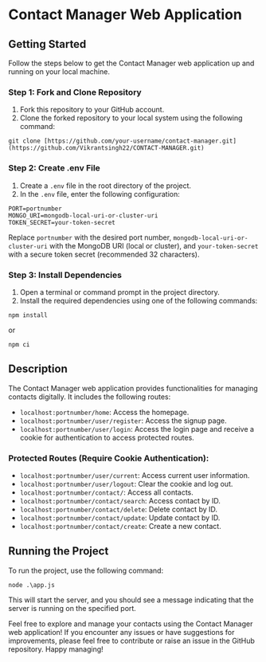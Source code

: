 # Contact Manager Web Application


## Getting Started

Follow the steps below to get the Contact Manager web application up and running on your local machine.

### Step 1: Fork and Clone Repository

1. Fork this repository to your GitHub account.
2. Clone the forked repository to your local system using the following command:

```
git clone [https://github.com/your-username/contact-manager.git](https://github.com/Vikrantsingh22/CONTACT-MANAGER.git)
```

### Step 2: Create .env File

1. Create a `.env` file in the root directory of the project.
2. In the `.env` file, enter the following configuration:

```
PORT=portnumber
MONGO_URI=mongodb-local-uri-or-cluster-uri
TOKEN_SECRET=your-token-secret
```

Replace `portnumber` with the desired port number, `mongodb-local-uri-or-cluster-uri` with the MongoDB URI (local or cluster), and `your-token-secret` with a secure token secret (recommended 32 characters).

### Step 3: Install Dependencies

1. Open a terminal or command prompt in the project directory.
2. Install the required dependencies using one of the following commands:

```
npm install
```
or

```
npm ci
```

## Description

The Contact Manager web application provides functionalities for managing contacts digitally. It includes the following routes:

- `localhost:portnumber/home`: Access the homepage.
- `localhost:portnumber/user/register`: Access the signup page.
- `localhost:portnumber/user/login`: Access the login page and receive a cookie for authentication to access protected routes.

### Protected Routes (Require Cookie Authentication):

- `localhost:portnumber/user/current`: Access current user information.
- `localhost:portnumber/user/logout`: Clear the cookie and log out.
- `localhost:portnumber/contact/`: Access all contacts.
- `localhost:portnumber/contact/search`: Access contact by ID.
- `localhost:portnumber/contact/delete`: Delete contact by ID.
- `localhost:portnumber/contact/update`: Update contact by ID.
- `localhost:portnumber/contact/create`: Create a new contact.

## Running the Project

To run the project, use the following command:

```
node .\app.js
```

This will start the server, and you should see a message indicating that the server is running on the specified port.

Feel free to explore and manage your contacts using the Contact Manager web application! If you encounter any issues or have suggestions for improvements, please feel free to contribute or raise an issue in the GitHub repository. Happy managing!
